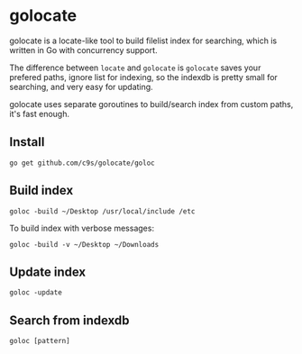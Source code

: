 golocate
=========

golocate is a locate-like tool to build filelist index for searching, which is
written in Go with concurrency support.

The difference between `locate` and `golocate` is `golocate` saves your 
prefered paths, ignore list for indexing, so the indexdb is pretty small for searching,
and very easy for updating.

golocate uses separate goroutines to build/search index from custom paths, it's fast enough.

## Install

    go get github.com/c9s/golocate/goloc

## Build index

    goloc -build ~/Desktop /usr/local/include /etc

To build index with verbose messages:

    goloc -build -v ~/Desktop ~/Downloads

## Update index

    goloc -update

## Search from indexdb

    goloc [pattern]


